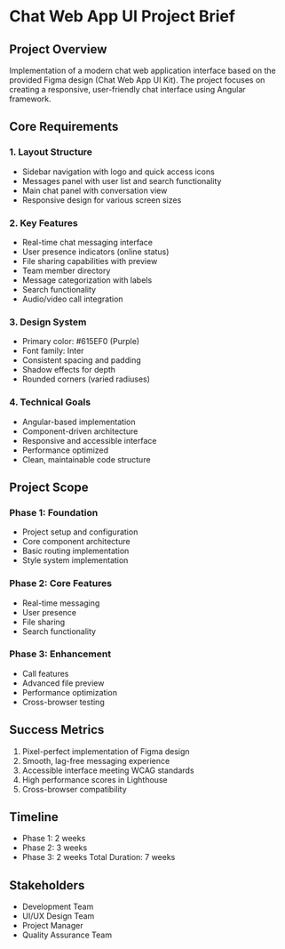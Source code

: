 # Chat Web App UI Project Brief

## Project Overview
Implementation of a modern chat web application interface based on the provided Figma design (Chat Web App UI Kit). The project focuses on creating a responsive, user-friendly chat interface using Angular framework.

## Core Requirements

### 1. Layout Structure
- Sidebar navigation with logo and quick access icons
- Messages panel with user list and search functionality
- Main chat panel with conversation view
- Responsive design for various screen sizes

### 2. Key Features
- Real-time chat messaging interface
- User presence indicators (online status)
- File sharing capabilities with preview
- Team member directory
- Message categorization with labels
- Search functionality
- Audio/video call integration

### 3. Design System
- Primary color: #615EF0 (Purple)
- Font family: Inter
- Consistent spacing and padding
- Shadow effects for depth
- Rounded corners (varied radiuses)

### 4. Technical Goals
- Angular-based implementation
- Component-driven architecture
- Responsive and accessible interface
- Performance optimized
- Clean, maintainable code structure

## Project Scope

### Phase 1: Foundation
- Project setup and configuration
- Core component architecture
- Basic routing implementation
- Style system implementation

### Phase 2: Core Features
- Real-time messaging
- User presence
- File sharing
- Search functionality

### Phase 3: Enhancement
- Call features
- Advanced file preview
- Performance optimization
- Cross-browser testing

## Success Metrics
1. Pixel-perfect implementation of Figma design
2. Smooth, lag-free messaging experience
3. Accessible interface meeting WCAG standards
4. High performance scores in Lighthouse
5. Cross-browser compatibility

## Timeline
- Phase 1: 2 weeks
- Phase 2: 3 weeks
- Phase 3: 2 weeks
Total Duration: 7 weeks

## Stakeholders
- Development Team
- UI/UX Design Team
- Project Manager
- Quality Assurance Team

